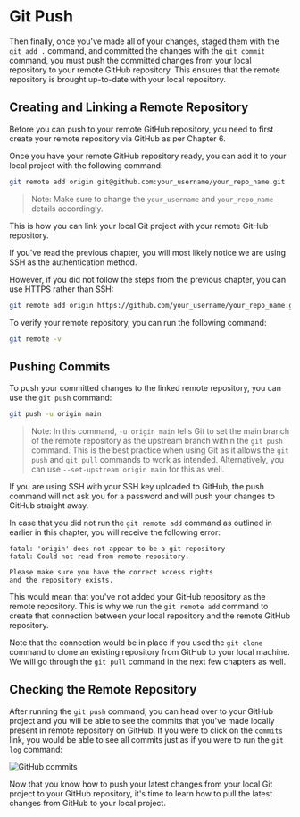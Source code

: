 # Git Push

Then finally, once you've made all of your changes, staged them with the `git add .` command, and committed the changes with the `git commit` command, you must push the committed changes from your local repository to your remote GitHub repository. This ensures that the remote repository is brought up-to-date with your local repository.

## Creating and Linking a Remote Repository

Before you can push to your remote GitHub repository, you need to first create your remote repository via GitHub as per Chapter 6.

Once you have your remote GitHub repository ready, you can add it to your local project with the following command:

```bash
git remote add origin git@github.com:your_username/your_repo_name.git
```

> Note: Make sure to change the `your_username` and `your_repo_name` details accordingly.

This is how you can link your local Git project with your remote GitHub repository.

If you've read the previous chapter, you will most likely notice we are using SSH as the authentication method.

However, if you did not follow the steps from the previous chapter, you can use HTTPS rather than SSH:

```bash
git remote add origin https://github.com/your_username/your_repo_name.git
```

To verify your remote repository, you can run the following command:

```bash
git remote -v
```

## Pushing Commits

To push your committed changes to the linked remote repository, you can use the `git push` command:

```bash
git push -u origin main
```
> Note: In this command, `-u origin main` tells Git to set the main branch of the remote repository as the upstream branch within the `git push` command. This is the best practice when using Git as it allows the `git push` and `git pull` commands to work as intended. Alternatively, you can use `--set-upstream origin main` for this as well. 

If you are using SSH with your SSH key uploaded to GitHub, the push command will not ask you for a password and will push your changes to GitHub straight away. 

In case that you did not run the `git remote add` command as outlined in earlier in this chapter, you will receive the following error:

```
fatal: 'origin' does not appear to be a git repository
fatal: Could not read from remote repository.

Please make sure you have the correct access rights
and the repository exists.
```

This would mean that you've not added your GitHub repository as the remote repository. This is why we run the `git remote add` command to create that connection between your local repository and the remote GitHub repository.

Note that the connection would be in place if you used the `git clone` command to clone an existing repository from GitHub to your local machine. We will go through the `git pull` command in the next few chapters as well.

## Checking the Remote Repository

After running the `git push` command, you can head over to your GitHub project and you will be able to see the commits that you've made locally present in remote repository on GitHub. If you were to click on the `commits` link, you would be able to see all commits just as if you were to run the `git log` command:

![GitHub commits](https://user-images.githubusercontent.com/21223421/111459731-c1cd6280-8723-11eb-996f-5982879f811b.png)

Now that you know how to push your latest changes from your local Git project to your GitHub repository, it's time to learn how to pull the latest changes from GitHub to your local project.
